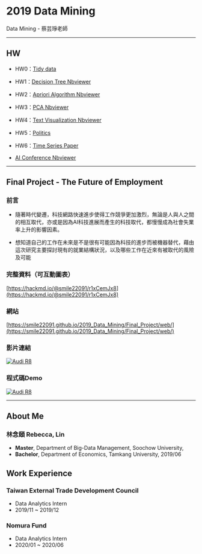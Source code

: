# 2019 Data Mining
Data Mining - 蔡芸琤老師


---
## HW
- HW0：[Tidy data](https://github.com/smile22091/2019_Data_Mining/blob/master/HW0_Tidy_Data/notebooks/HW0_Tidy_Data.ipynb)

- HW1：[Decision Tree Nbviewer](https://nbviewer.jupyter.org/github/smile22091/2019_Data_Mining/blob/master/HW1_Decision_Tree/notebook/Adult.ipynb)

- HW2：[Apriori Algorithm Nbviewer](https://nbviewer.jupyter.org/github/smile22091/2019_Data_Mining/blob/master/HW2_Apriori_Algorithm/notebook/Apriori_Algorithm.ipynb)
- HW3：[PCA Nbviewer](https://nbviewer.jupyter.org/github/smile22091/2019_Data_Mining/blob/master/HW3_PCA/notebook/pca_v2.ipynb)

- HW4：[Text Visualization Nbviewer](https://nbviewer.jupyter.org/github/smile22091/2019_Data_Mining/blob/master/HW4_Text_Visualiztion/notebook/Text_Visualization.ipynb)

- HW5：[Politics](https://nbviewer.jupyter.org/github/smile22091/2019_Data_Mining/blob/master/HW5_Politics/notebook/Politics.ipynb)

- HW6：[Time Series Paper](https://hackmd.io/@smile22091/rk-JLPP0B)

- [AI Conference Nbviewer](https://nbviewer.jupyter.org/github/smile22091/2019_Data_Mining/blob/master/AI_Conference/notebooks/AI_Conference.ipynb)

---
## Final Project - The Future of Employment
### 前言
- 隨著時代變遷，科技網路快速進步使得工作競爭更加激烈，無論是人與人之間的相互取代，亦或是因為AI科技進展而產生的科技取代，都慢慢成為社會失業率上升的影響因素。

- 想知道自己的工作在未來是不是很有可能因為科技的進步而被機器替代，藉由這次研究主要探討現有的就業結構狀況，以及哪些工作在近來有被取代的風險及可能


### 完整資料（可互動圖表）
[https://hackmd.io/@smile22091/r1xCemJx8](https://hackmd.io/@smile22091/r1xCemJx8)

### 網站
[https://smile22091.github.io/2019_Data_Mining/Final_Project/web/](https://smile22091.github.io/2019_Data_Mining/Final_Project/web/)

### 影片連結
[![Audi R8](http://img.youtube.com/vi/_Z4_r0WTcHE/0.jpg)](https://www.youtube.com/watch?v=_Z4_r0WTcHE)

### 程式碼Demo
[![Audi R8](http://img.youtube.com/vi/8JvVgj1dSVQ/0.jpg)](https://www.youtube.com/watch?v=8JvVgj1dSVQ)

---

## About Me
### 林念頤 Rebecca, Lin

- **Master**, Department of Big-Data Management, Soochow University,
- **Bachelor**, Department of Economics, Tamkang University, 2019/06

## Work Experience
### Taiwan External Trade Development Council
- Data Analytics Intern
- 2019/11 ~ 2019/12

### Nomura Fund
- Data Analytics Intern
- 2020/01 ~ 2020/06

